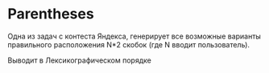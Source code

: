 # Parentheses

Одна из задач с контеста Яндекса, генерирует все возможные варианты правильного расположения N*2 скобок (где N вводит пользователь).

Выводит в Лексикографическом порядке
